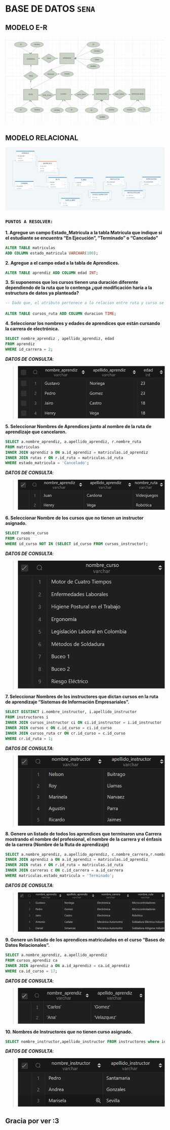 # BASE DE DATOS `SENA`

## MODELO E-R

![Mi Imagen](./archivosGuia/ER.png)

## MODELO RELACIONAL

![Mi Imagen](./archivosGuia/R.png)

### `PUNTOS A RESOLVER:`

**1. Agregue un campo Estado_Matrícula a la tabla Matrícula que indique si el estudiante se encuentra “En Ejecución”, “Terminado” o “Cancelado”**

~~~sql
ALTER TABLE matriculas 
ADD COLUMN estado_matricula VARCHAR(100); 
~~~

**2. Agregue a el campo edad a la tabla de Aprendices.**

~~~sql
ALTER TABLE aprendiz ADD COLUMN edad INT;
~~~

**3. Si suponemos que los cursos tienen una duración diferente dependiendo de la ruta que lo contenga ¿qué modificación haría a la estructura de datos ya planteada?**

~~~sql
-- Dado que, el atributo pertenece a la relacion entre ruta y curso se agrega a la tabla que las une.

ALTER TABLE cursos_ruta ADD COLUMN duracion TIME;
~~~

**4. Seleccionar los nombres y edades de aprendices que están cursando la carrera de electrónica.**

~~~sql
SELECT nombre_aprendiz , apellido_aprendiz, edad
FROM aprendiz
WHERE id_carrera = 2;
~~~

***DATOS DE CONSULTA***:

>   ![Mi Imagen](./consultasResultados/1.png)

**5. Seleccionar Nombres de Aprendices junto al nombre de la ruta de aprendizaje que cancelaron.**

~~~sql
SELECT a.nombre_aprendiz, a.apellido_aprendiz, r.nombre_ruta 
FROM matriculas
INNER JOIN aprendiz a ON a.id_aprendiz = matriculas.id_aprendiz
INNER JOIN rutas r ON r.id_ruta = matriculas.id_ruta 
WHERE estado_matricula = 'Cancelado';
~~~

***DATOS DE CONSULTA***:

>   ![Mi Imagen](./consultasResultados/2.png)

**6. Seleccionar Nombre de los cursos que no tienen un instructor asignado.**

~~~sql
SELECT nombre_curso 
FROM cursos 
WHERE id_curso NOT IN (SELECT id_curso FROM cursos_instructor);
~~~

***DATOS DE CONSULTA***:

> ![Mi Imagen](./consultasResultados/3.png)

**7. Seleccionar Nombres de los instructores que dictan cursos en la ruta de aprendizaje “Sistemas de Información Empresariales”.**

~~~sql
SELECT DISTINCT i.nombre_instructor, i.apellido_instructor
FROM instructores i 
INNER JOIN cursos_instructor ci ON ci.id_instructor = i.id_instructor
INNER JOIN cursos c ON c.id_curso = ci.id_curso
INNER JOIN cursos_ruta cr ON cr.id_curso = c.id_curso
WHERE cr.id_ruta = 1;
~~~

***DATOS DE CONSULTA***:

>   ![Mi Imagen](./consultasResultados/4.png)

**8. Genere un listado de todos los aprendices que terminaron una Carrera mostrando el nombre del profesional, el nombre de la carrera y el énfasis de la carrera (Nombre de la Ruta de aprendizaje)**

~~~sql
SELECT a.nombre_aprendiz, a.apellido_aprendiz, c.nombre_carrera,r.nombre_ruta FROM matriculas
INNER JOIN aprendiz a ON a.id_aprendiz = matriculas.id_aprendiz
INNER JOIN rutas r ON r.id_ruta = matriculas.id_ruta 
INNER JOIN carreras c ON c.id_carrera = a.id_carrera
WHERE matriculas.estado_matricula = 'Terminado';
~~~

***DATOS DE CONSULTA***:

>   ![Mi Imagen](./consultasResultados/5.png)


**9. Genere un listado de los aprendices matriculados en el curso “Bases de Datos Relacionales”.**

~~~sql
SELECT a.nombre_aprendiz, a.apellido_aprendiz 
FROM cursos_aprendiz ca 
INNER JOIN aprendiz a ON a.id_aprendiz = ca.id_aprendiz
WHERE ca.id_curso = 17;
~~~

***DATOS DE CONSULTA***:

>   ![Mi Imagen](./consultasResultados/9_2.png)


**10. Nombres de Instructores que no tienen curso asignado.**

~~~sql
SELECT nombre_instructor,apellido_instructor FROM instructores where id_instructor NOT IN (SELECT id_instructor from cursos_instructor);
~~~

***DATOS DE CONSULTA***:

>   ![Mi Imagen](./consultasResultados/7.png)

## Gracia por ver :3


